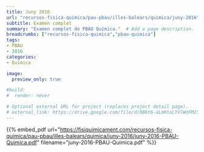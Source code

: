 ```yaml
---
title: Juny 2016
url: "recursos-fisica-quimica/pau-pbau/illes-balears/quimica/juny-2016"
subtitle: Examen complet
summary: "Examen complet de PBAU Química."  # Add a page description.
breadcrumbs: ["recursos-fisica-quimica","pbau-quimica"]
tags:
- PBAU
- 2016
categories:
- Química

image:
  preview_only: true

#build:
#  render: never

# Optional external URL for project (replaces project detail page).
# external_link: https://drive.google.com/file/d/0B6t6-aLmKtoLYVlWdFM2Ym5fV28/view
---
```


{{% embed_pdf url="https://fisiquimicament.com/recursos-fisica-quimica/pau-pbau/illes-balears/quimica/juny-2016/juny-2016-PBAU-Quimica.pdf" filename="juny-2016-PBAU-Quimica.pdf" %}}
